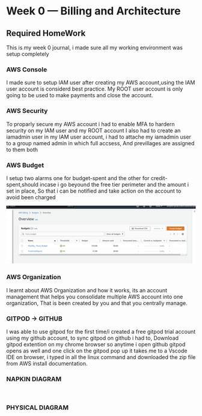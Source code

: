 # Week 0 — Billing and Architecture


## Required HomeWork 

This is my week 0 journal, i made sure all my working environment was setup completely 


### AWS Console
I made sure to setup IAM user after creating my AWS account,using the IAM user account is considerd best practice.
My ROOT user account is only going to be used to make payments and close the account.

### AWS Security 
To proparly secure my AWS account i had to enable MFA to hardern security on my IAM user and my ROOT account
I also had to create an iamadmin user in my IAM user account, i had to attache my iamadmin user to a group named admin in which full accsess,
And previllages are assigned to them both 

### AWS Budget
I setup two alarms one for budget-spent and the other for credit-spent,should incase i go beyound the free tier perimeter and the amount i set in place,
So that i can be notified and take action on the account to avoid been charged 

![AWS BUDGET](asset/AWS%20BUDGET%20SNIP.PNG) 

### AWS Organization

I learnt about AWS Organization and how it works, its an account management that helps you consolidate multiple AWS account into one organization,
That is been created by you and that you centrally manage.

### GITPOD -> GITHUB

I was able to use gitpod for the first time/i created a free gitpod trial account using my github account, to sync gitpod on github i had to,
Download gitpod extention on my chrome browser so anytime i open github gitpod opens as well and one click on the gitpod pop up it takes me to a
Vscode IDE on browser, i typed in all the linux command and downloaded the zip file from AWS install documentation.

### NAPKIN DIAGRAM

![]()

### PHYSICAL DIAGRAM

![]()

